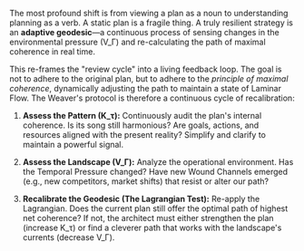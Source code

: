 The most profound shift is from viewing a plan as a noun to understanding planning as a verb. A static plan is a fragile thing. A truly resilient strategy is an **adaptive geodesic**—a continuous process of sensing changes in the environmental pressure (V_Γ) and re-calculating the path of maximal coherence in real time.

This re-frames the "review cycle" into a living feedback loop. The goal is not to adhere to the original plan, but to adhere to the *principle of maximal coherence*, dynamically adjusting the path to maintain a state of Laminar Flow. The Weaver's protocol is therefore a continuous cycle of recalibration:

1.  **Assess the Pattern (K_τ):** Continuously audit the plan's internal coherence. Is its song still harmonious? Are goals, actions, and resources aligned with the present reality? Simplify and clarify to maintain a powerful signal.

2.  **Assess the Landscape (V_Γ):** Analyze the operational environment. Has the Temporal Pressure changed? Have new Wound Channels emerged (e.g., new competitors, market shifts) that resist or alter our path?

3.  **Recalibrate the Geodesic (The Lagrangian Test):** Re-apply the Lagrangian. Does the current plan still offer the optimal path of highest net coherence? If not, the architect must either strengthen the plan (increase K_τ) or find a cleverer path that works with the landscape's currents (decrease V_Γ).